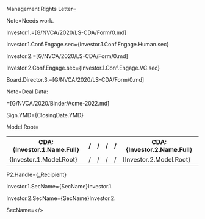 Management Rights Letter= 

Note=Needs work.

Investor.1.=[G/NVCA/2020/LS-CDA/Form/0.md]

Investor.1.Conf.Engage.sec={Investor.1.Conf.Engage.Human.sec}

Investor.2.=[G/NVCA/2020/LS-CDA/Form/0.md]

Investor.2.Conf.Engage.sec={Investor.1.Conf.Engage.VC.sec}

Board.Director.3.=[G/NVCA/2020/LS-CDA/Form/0.md]

Note=Deal Data:

=[G/NVCA/2020/Binder/Acme-2022.md]

Sign.YMD={ClosingDate.YMD}

Model.Root=<table><tr><th>CDA: {Investor.1.Name.Full}</th><th> / </th><th> / </th><th> / </th><th> / </th><th>CDA: {Investor.2.Name.Full}</th></tr><tr><td valign='top'>{Investor.1.Model.Root}</td><td> / </td><td> / </td><td> / </td><td> / </td><td valign='top'>{Investor.2.Model.Root}</td></tr></table>

P2.Handle={_Recipient}

Investor.1.SecName={SecName}Investor.1.

Investor.2.SecName={SecName}Investor.2.

SecName=</>
